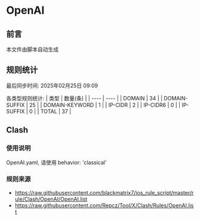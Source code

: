 # OpenAI

## 前言
本文件由脚本自动生成

## 规则统计
最后同步时间: 2025年02月25日 09:09

各类型规则统计:
| 类型 | 数量(条)  | 
| ---- | ----  |
| DOMAIN | 34 | 
| DOMAIN-SUFFIX | 25 | 
| DOMAIN-KEYWORD | 1 | 
| IP-CIDR | 2 | 
| IP-CIDR6 | 0 | 
| IP-SUFFIX | 0 | 
| TOTAL | 37 | 
## Clash 
### 使用说明 
OpenAI.yaml, 请使用 behavior: 'classical' 
### 规则来源 
- https://raw.githubusercontent.com/blackmatrix7/ios_rule_script/master/rule/Clash/OpenAI/OpenAI.list 
- https://raw.githubusercontent.com/Repcz/Tool/X/Clash/Rules/OpenAI.list 
